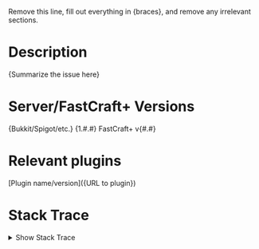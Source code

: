 Remove this line, fill out everything in {braces}, and remove any irrelevant sections.

# Description
{Summarize the issue here}

# Server/FastCraft+ Versions
{Bukkit/Spigot/etc.} {1.#.#}
FastCraft+ v{#.#}

# Relevant plugins
[Plugin name/version]({URL to plugin})

# Stack Trace
<details>
    <summary>Show Stack Trace</summary>
    <code>{Copy stack trace from console here}</code>
</details>